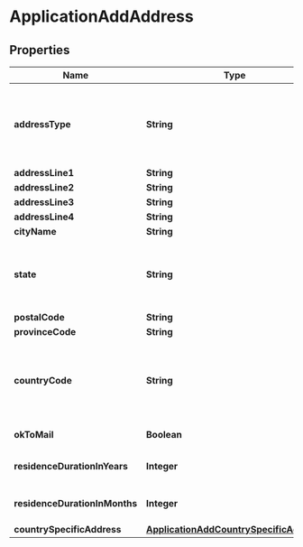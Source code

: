 # ApplicationAddAddress

## Properties
Name | Type | Description | Notes
------------ | ------------- | ------------- | -------------
**addressType** | **String** | Type of address. This is a reference data field. Please use /v1/apac/utilities/referenceData/{addressType} resource to get valid value of this field with description. You can use addressType field name as the referenceCode parameter to retrieve the values. |  [optional]
**addressLine1** | **String** | Address line 1 |  [optional]
**addressLine2** | **String** | Address line 2 |  [optional]
**addressLine3** | **String** | Address line 3 |  [optional]
**addressLine4** | **String** | Address line 4 |  [optional]
**cityName** | **String** | City |  [optional]
**state** | **String** | State.This is a reference data field. Please use /v1/apac/utilities/referenceData/{addressState} resource to get valid value of this field with description. You can use addressState field name as the referenceCode parameter to retrieve the values. |  [optional]
**postalCode** | **String** | Postal/ZIP code |  [optional]
**provinceCode** | **String** | Province code |  [optional]
**countryCode** | **String** | ISO country code. This is a reference data field. Please use /v1/apac/utilities/referenceData/{country} resource to get valid value of this field with description. You can use countryCode field name as the referenceCode parameter to retrieve the values. |  [optional]
**okToMail** | **Boolean** | Applicant&#x27;s consent for receiving mail. Valid values: true and false |  [optional]
**residenceDurationInYears** | **Integer** | Applicant&#x27;s residence duration in the current address in years. Applicable only for residential address. |  [optional]
**residenceDurationInMonths** | **Integer** | Applicant&#x27;s residence duration in the current address in months. Applicable only for residential address. |  [optional]
**countrySpecificAddress** | [**ApplicationAddCountrySpecificAddress**](ApplicationAddCountrySpecificAddress.md) |  |  [optional]
